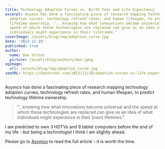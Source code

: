 ```yaml
---
title: Technology Adoption Curves vs. Birth Year and Life Expectancy
excerpt: Asymco has done a fascinating piece of research mapping technology
  adoption curves, technology refresh rates, and human lifespan, to predict technology
  lifetime ownership. "...knowing how what innovations become universal and the
  speed at which these technologies are replaced can give us an idea of what
  individuals might experience in their lifetimes."
coverImage: /assets/blog/img/adoption_curve.jpg
date: '2013-11-19'
published: true
author:
  name: Dan Stroot
  picture: /assets/blog/authors/dan.jpeg
ogImage:
  url: /assets/blog/img/adoption_curve.jpg
seoURL: https://danstroot.com/2013/11/18/adoption-curves-vs-life-expectancy/
---
```


Asymco has done a fascinating piece of research mapping technology adoption curves, technology refresh rates, and human lifespan, to predict technology lifetime ownership.

> "...knowing how what innovations become universal and the speed at which these technologies are replaced can give us an idea of what individuals might experience in their [own] lifetimes."

I am predicted to own 3 HDTVs and 9 tablet computers before the end of my life - but being a technologist I think I am slightly ahead.

Please go to [Asymco](http://www.asymco.com/2013/11/19/a-way-to-measure-ones-life/) to read the full article - it is worth the time.
